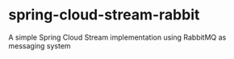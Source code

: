 # spring-cloud-stream-rabbit
A simple Spring Cloud Stream implementation using RabbitMQ as messaging system
